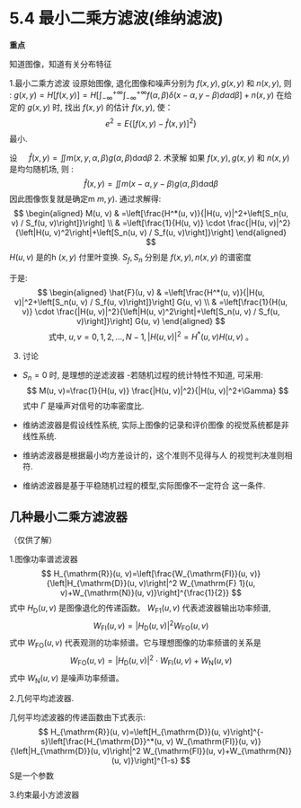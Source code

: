 

# 5.4 最小二乘方滤波(维纳滤波)

**重点**

知道图像，知道有关分布特征

1.最小二乘方滤波
设原始图像, 退化图像和噪声分别为 $f(x, y), g(x, y)$ 和 $n(x, y)$, 则 : $g(x, y)=H[f(x, y)]=H\left[\int_{-\infty}^{+\infty} \int_{-\infty}^{+\infty} f(\alpha, \beta) \delta(x-\alpha, y-\beta) d \alpha d \beta\right]+n(x, y)$ 在给定的 $g(x, y)$ 时, 找出 $f(x, y)$ 的估计 $f(x, y)$, 使：
$$
e^2=E\left\{[f(x, y)-\hat{f}(x, y)]^2\right\}
$$
最小.

设 $\quad \hat{f}(x, y)=\iint m(x, y, \alpha, \beta) g(\alpha, \beta) \mathrm{d} \alpha \mathrm{d} \beta$
2. 术莍解
如果 $f(x, y), g(x, y)$ 和 $n(x, y)$ 是均匀随机场, 则 :
$$
\hat{f}(x, y)=\iint m(x-\alpha, y-\beta) g(\alpha, \beta) \mathrm{d} \alpha \mathrm{d} \beta
$$
因此图像恢复就是确定m $m, y)$. 通过求解得:
$$
\begin{aligned}
M(u, v) & =\left[\frac{H^*(u, v)}{|H(u, v)|^2+\left[S_n(u, v) / S_f(u, v)\right]}\right] \\
& =\left[\frac{1}{H(u, v)} \cdot \frac{|H(u, v)|^2}{\left|H(u, v)^2\right|+\left[S_n(u, v) / S_f(u, v)\right]}\right]
\end{aligned}
$$
$H(u, v)$ 是的h $(x, y)$ 付里叶变换.
$S_f, S_n$ 分别是 $f(x, y), n(x, y)$ 的谱密度

于是:
$$
\begin{aligned}
\hat{F}(u, v) & =\left[\frac{H^*(u, v)}{|H(u, v)|^2+\left[S_n(u, v) / S_f(u, v)\right]}\right] G(u, v) \\
& =\left[\frac{1}{H(u, v)} \cdot \frac{|H(u, v)|^2}{\left|H(u, v)^2\right|+\left[S_n(u, v) / S_f(u, v)\right]}\right] G(u, v)
\end{aligned}
$$
$$
\text { 式中, } u, v=0,1,2, \ldots, N-1,|H(u, v)|^2=H^*(u, v) H(u, v) \text { 。 }
$$

3. 讨论
- $S_n=0$ 时, 是理想的逆滤波器
-若随机过程的统计特性不知道, 可采用:
$$
M(u, v)=\frac{1}{H(u, v)} \frac{|H(u, v)|^2}{|H(u, v)|^2+\Gamma}
$$
式中 $\Gamma$ 是噪声对信号的功率密度比.

- 维纳滤波器是假设线性系统, 实际上图像的记录和评价图像 的视觉系统都是非线性系统.
- 维纳滤波器是根据最小均方差设计的，这个准则不见得与人 的视觉判决准则相符.
- 维纳滤波器是基于平稳随机过程的模型,实际图像不一定符合 这一条件.

## 几种最小二乘方滤波器

（仅供了解）

1.图像功率谱滤波器
$$
H_{\mathrm{R}}(u, v)=\left[\frac{W_{\mathrm{FI}}(u, v)}{\left|H_{\mathrm{D}}(u, v)\right|^2 W_{\mathrm{F} 1}(u, v)+W_{\mathrm{N}}(u, v)}\right]^{\frac{1}{2}}
$$
式中 $H_{\mathrm{D}}(u, v)$ 是图像退化的传递函数。 $W_{\mathrm{F} 1}(u, v)$ 代表滤波器输出功率频谱,
$$
W_{\mathrm{FI}}(u, v)=\left|H_{\mathrm{D}}(u, v)\right|^2 W_{\mathrm{FO}}(u, v)
$$
式中 $W_{\mathrm{FO}}(u, v)$ 代表观测的功率频谱。它与理想图像的功率频谱的关系是
$$
W_{\mathrm{FO}}(u, v)=\left|H_{\mathrm{D}}(u, v)\right|^2 \cdot W_{\mathrm{FI}}(u, v)+W_{\mathrm{N}}(u, v)
$$
式中 $W_{\mathrm{N}}(u, v)$ 是噪声功率频谱。

2.几何平均滤波器.

几何平均滤波器的传递函数由下式表示:
$$
H_{\mathrm{R}}(u, v)=\left[H_{\mathrm{D}}(u, v)\right]^{-s}\left[\frac{H_{\mathrm{D}}^*(u, v) W_{\mathrm{FI}}(u, v)}{\left|H_{\mathrm{D}}(u, v)\right|^2 W_{\mathrm{FI}}(u, v)+W_{\mathrm{N}}(u, v)}\right]^{1-s}
$$
S是一个参数

3.约束最小方滤波器   